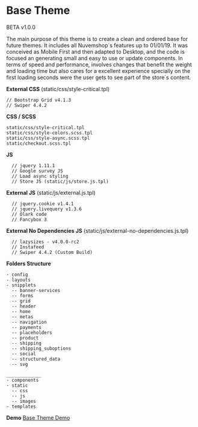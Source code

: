 # Base Theme
BETA v1.0.0

The main purpose of this theme is to create a clean and ordered base for future themes. It includes all Nuvemshop´s features up to 01/01/19.
It was conceived as Mobile First and then adapted to Desktop, and the code is focused an generating small and easy to use or update components.
In terms of speed and performance, involves changes that benefit the weight and loading time but also cares for a excellent experience specially on the first loading seconds were the user gets to see part of the store´s content.

**External CSS** (static/css/style-critical.tpl)
  ```
  // Bootstrap Grid v4.1.3
  // Swiper 4.4.2
  ```
  
**CSS / SCSS**
  ```
  static/css/style-critical.tpl
  static/css/style-colors.scss.tpl
  static/css/style-async.scss.tpl
  static/checkout.scss.tpl
  ```
  
**JS**
  ```
	// jquery 1.11.1
	// Google survey JS
	// Load async styling
	// Store JS (static/js/store.js.tpl)
  ```
  
**External JS** (static/js/external.js.tpl)
  ```
	// jquery.cookie v1.4.1
	// jquery.livequery v1.3.6
	// Olark code
	// Fancybox 3
  ```
  
**External No Dependencies JS** (static/js/external-no-dependencies.js.tpl)
  ```
	// lazysizes - v4.0.0-rc2
	// Instafeed
	// Swiper 4.4.2 (Custom Build)
  ```

**Folders Structure**
  ```
  - config
  - layouts
  - snipplets
    -- banner-services
    -- forms
    -- grid
    -- header
    -- home
    -- metas
    -- navigation
    -- payments
    -- placeholders
    -- product
    -- shipping
    -- shipping_suboptions
    -- social
    -- structured_data
    -- svg
    
  _____________
  - components
  - static
  	-- css
  	-- js
  	-- images
  - templates
  ```

**Demo**
[Base Theme Demo](https://basetheme.mitiendanube.com/)
